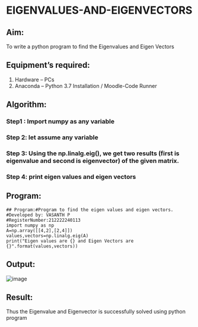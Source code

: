 # EIGENVALUES-AND-EIGENVECTORS
## Aim:
To write a python program to find the Eigenvalues and Eigen Vectors
## Equipment’s required:
1. 	Hardware – PCs
2. 	Anaconda – Python 3.7 Installation / Moodle-Code Runner
## Algorithm:
### Step1 : Import numpy as any variable
### Step 2: let assume any variable
### Step 3: Using the np.linalg.eig(),  we get two results (first is eigenvalue and second is eigenvector) of the given matrix.
### Step 4: print eigen values and eigen vectors

## Program:
```
## Program:#Program to find the eigen values and eigen vectors.
#Developed by: VASANTH P
#RegisterNumber:212222240113
import numpy as np
A=np.array([[4,2],[2,4]])
values,vectors=np.linalg.eig(A)
print("Eigen values are {} and Eigen Vectors are {}".format(values,vectors))
```
## Output:
![image](https://github.com/Vasanthpushpa/EIGENVALUES-AND-EIGENVECTORS/assets/119291100/c4a9dc76-d274-42d5-8203-a6bdf0df35e3)

## Result:
Thus the Eigenvalue and Eigenvector is successfully solved using python program
